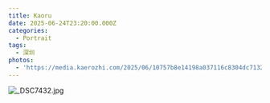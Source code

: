 ```yaml
---
title: Kaoru
date: 2025-06-24T23:20:00.000Z
categories:
  - Portrait
tags:
  - 深圳
photos:
  - 'https://media.kaerozhi.com/2025/06/10757b8e14198a037116c8304dc7132e.jpg'
---
```

![_DSC7432.jpg](https://media.kaerozhi.com/2025/06/10757b8e14198a037116c8304dc7132e.jpg)
